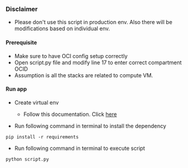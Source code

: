 ### Disclaimer
- Please don't use this script in production env. Also there will be modifications based on individual env.
#### Prerequisite
- Make sure to have OCI config setup correctly
- Open script.py file and modify line 17 to enter correct compartment OCID
- Assumption is all the stacks are related to compute VM.

#### Run app

- Create virtual env
  - Follow this documentation. Click [here](https://docs.python.org/3/tutorial/venv.html)

- Run following command in terminal to install the dependency
```
pip install -r requirements
```

- Run following command in terminal to execute script
```
python script.py
```


